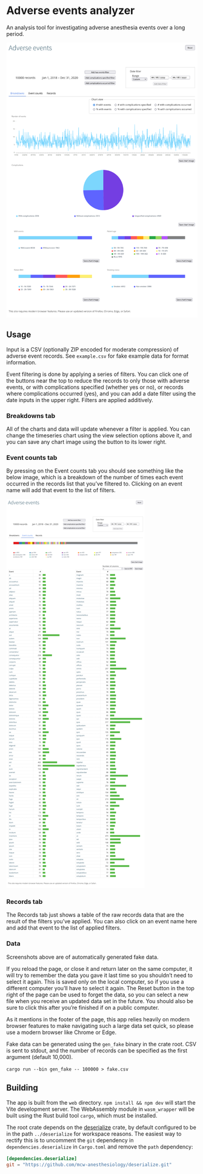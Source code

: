 # Adverse events analyzer

An analysis tool for investigating adverse anesthesia events over a long
period.

![Screenshot of app](screenshots/app.png)

## Usage

Input is a CSV (optionally ZIP encoded for moderate compression) of adverse
event records. See `example.csv` for fake example data for format information.

Event filtering is done by applying a series of filters. You can click one of
the buttons near the top to reduce the records to only those with adverse
events, or with complications specified (whether yes or no), or records where
complications occurred (yes), and you can add a date filter using the date
inputs in the upper right. Filters are applied additively.

### Breakdowns tab

All of the charts and data will update whenever a filter is applied. You can
change the timeseries chart using the view selection options above it, and you
can save any chart image using the button to its lower right.

### Event counts tab

By pressing on the Event counts tab you should see something like the below
image, which is a breakdown of the number of times each event occurred in the
records list that you’ve filtered to. Clicking on an event name will add that
event to the list of filters.

![Screenshot of event counts tab](screenshots/event-counts.png)

### Records tab

The Records tab just shows a table of the raw records data that are the result
of the filters you’ve applied. You can also click on an event name here and add
that event to the list of applied filters.

### Data

Screenshots above are of automatically generated fake data.

If you reload the page, or close it and return later on the same computer, it
will try to remember the data you gave it last time so you shouldn’t need to
select it again. This is saved only on the local computer, so if you use a
different computer you’ll have to select it again. The Reset button in the top
right of the page can be used to forget the data, so you can select a new file
when you receive an updated data set in the future. You should also be sure to
click this after you’re finished if on a public computer.

As it mentions in the footer of the page, this app relies heavily on modern
browser features to make navigating such a large data set quick, so please use
a modern browser like Chrome or Edge.

Fake data can be generated using the `gen_fake` binary in the crate root. CSV
is sent to stdout, and the number of records can be specified as the first
argument (default 10,000).

`cargo run --bin gen_fake -- 100000 > fake.csv`

## Building

The app is built from the `web` directory. `npm install && npm dev` will start
the Vite development server. The WebAssembly module in `wasm_wrapper` will be
built using the Rust build tool `cargo`, which must be installed.

The root crate depends on the
[deserialize](https://github.com/mcw-anesthesiology/deserialize) crate, by
default configured to be in the path `../deserialize` for workspace reasons.
The easiest way to rectify this is to uncomment the `git` dependency in
`dependencies.deserialize` in `Cargo.toml` and remove the `path` dependency:

```toml
[dependencies.deserialize]
git = "https://github.com/mcw-anesthesiology/deserialize.git"
```
